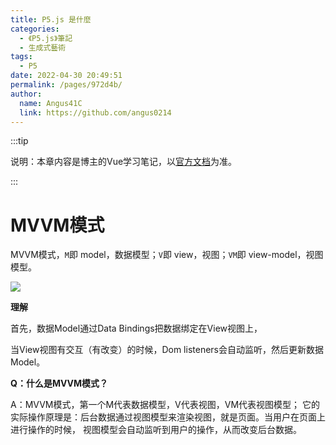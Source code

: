 ```yaml
---
title: P5.js 是什麼
categories: 
  - 《P5.js》筆記
  - 生成式藝術
tags: 
  - P5
date: 2022-04-30 20:49:51
permalink: /pages/972d4b/
author: 
  name: Angus41C
  link: https://github.com/angus0214
---
```

:::tip

说明：本章内容是博主的Vue学习笔记，以[官方文档](https://cn.vuejs.org/v2/guide/)为准。

:::



# MVVM模式

MVVM模式，`M`即 model，数据模型；`V`即 view，视图；`VM`即 view-model，视图模型。
<!-- more -->
![](https://cdn.jsdelivr.net/gh/xugaoyi/image_store/blog/20200204123438.png)

**理解**

首先，数据Model通过Data Bindings把数据绑定在View视图上，

当View视图有交互（有改变）的时候，Dom listeners会自动监听，然后更新数据Model。





**Q：什么是MVVM模式？**

A：MVVM模式，第一个M代表数据模型，V代表视图，VM代表视图模型；
它的实际操作原理是：后台数据通过视图模型来渲染视图，就是页面。当用户在页面上进行操作的时候，
视图模型会自动监听到用户的操作，从而改变后台数据。
